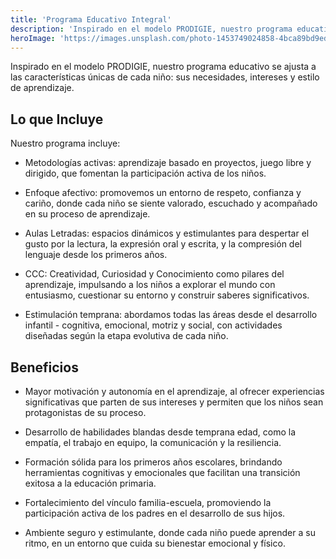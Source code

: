 ```yaml
---
title: 'Programa Educativo Integral'
description: 'Inspirado en el modelo PRODIGIE, nuestro programa educativo se ajusta a las características únicas de cada niño: sus necesidades, intereses y estilo de aprendizaje.'
heroImage: 'https://images.unsplash.com/photo-1453749024858-4bca89bd9edc?q=80&w=2020&auto=format&fit=crop&ixlib=rb-4.1.0&ixid=M3wxMjA3fDB8MHxwaG90by1wYWdlfHx8fGVufDB8fHx8fA%3D%3D'
---
```


Inspirado en el modelo PRODIGIE, nuestro programa educativo se ajusta a las características únicas de cada niño: sus necesidades, intereses y estilo de aprendizaje.

## Lo que Incluye

Nuestro programa incluye:

- Metodologías activas: aprendizaje basado en proyectos, juego libre y dirigido, que fomentan la participación activa de los niños.

- Enfoque afectivo: promovemos un entorno de respeto, confianza y cariño, donde cada niño se siente valorado, escuchado y acompañado en su proceso de aprendizaje.

- Aulas Letradas: espacios dinámicos y estimulantes para despertar el gusto por la lectura, la expresión oral y escrita, y la compresión del lenguaje desde los primeros años.

- CCC: Creatividad, Curiosidad y Conocimiento como pilares del aprendizaje, impulsando a los niños a explorar el mundo con entusiasmo, cuestionar su entorno y construir saberes significativos.

- Estimulación temprana: abordamos todas las áreas desde el desarrollo infantil - cognitiva, emocional, motriz y social, con actividades diseñadas según la etapa evolutiva de cada niño.

## Beneficios

- Mayor motivación y autonomía en el aprendizaje, al ofrecer experiencias significativas que parten de sus intereses y permiten que los niños sean protagonistas de su proceso.

- Desarrollo de habilidades blandas desde temprana edad, como la empatía, el trabajo en equipo, la comunicación y la resiliencia.

- Formación sólida para los primeros años escolares, brindando herramientas cognitivas y emocionales que facilitan una transición exitosa a la educación primaria.

- Fortalecimiento del vínculo familia-escuela, promoviendo la participación activa de los padres en el desarrollo de sus hijos.

- Ambiente seguro y estimulante, donde cada niño puede aprender a su ritmo, en un entorno que cuida su bienestar emocional y físico.
